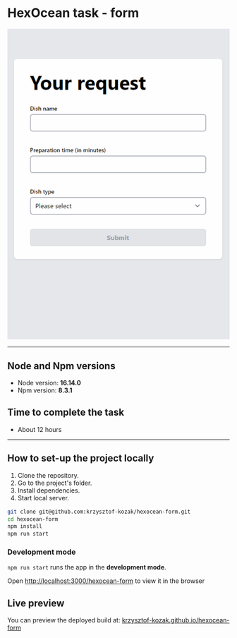 # HexOcean task - form

![preview gif](https://raw.githubusercontent.com/krzysztof-kozak/hexocean-form/main/preview_app.gif)

---

## Node and Npm versions

- Node version: **16.14.0**
- Npm version: **8.3.1**

## Time to complete the task

- About 12 hours

---

## How to set-up the project locally

1. Clone the repository.
2. Go to the project's folder.
3. Install dependencies.
4. Start local server.

```sh
git clone git@github.com:krzysztof-kozak/hexocean-form.git
cd hexocean-form
npm install
npm run start

```

### Development mode

`npm run start` runs the app in the **development mode**.

Open [http://localhost:3000/hexocean-form](http://localhost:3000/hexocean-form) to view it in the browser

## Live preview

You can preview the deployed build at: [krzysztof-kozak.github.io/hexocean-form](https://krzysztof-kozak.github.io/hexocean-form/)
